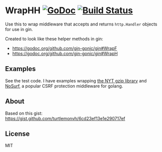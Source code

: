 # WrapHH [![GoDoc](https://godoc.org/github.com/turtlemonvh/gin-wraphh?status.svg)](https://godoc.org/github.com/turtlemonvh/gin-wraphh) [![Build Status](https://travis-ci.org/turtlemonvh/gin-wraphh.png?branch=master)](https://travis-ci.org/turtlemonvh/gin-wraphh)

Use this to wrap middleware that accepts and returns `http.Handler` objects for use in gin.

Created to look like these helper methods in gin:

* https://godoc.org/github.com/gin-gonic/gin#WrapF
* https://godoc.org/github.com/gin-gonic/gin#WrapH

## Examples

See the test code.  I have examples wrapping [the NYT gzip library](https://github.com/NYTimes/gziphandler) and [NoSurf](https://github.com/justinas/nosurf), a popular CSRF protection middleware for golang.

## About

Based on this gist: https://gist.github.com/turtlemonvh/6cd23ef13e1e290717ef

## License

MIT
